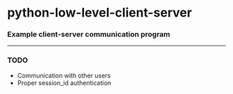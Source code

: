 # python-low-level-client-server
<h3>Example client-server communication program</h3>
<hr>
<h3>TODO</h3>
<ul>
<li> Communication with other users
<li> Proper session_id authentication
</ul>
